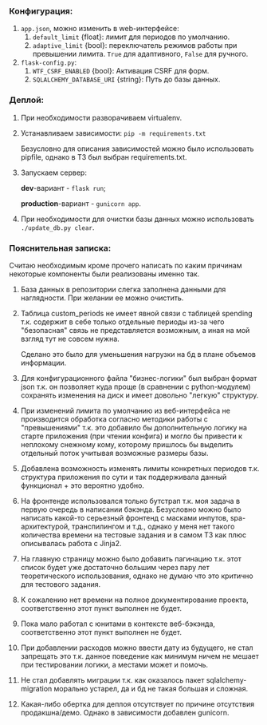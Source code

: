 ### Конфигурация:
1. `app.json`, можно изменить в web-интерфейсе:
    1. `default_limit` {float}: лимит для периодов по умолчанию.
    2. `adaptive_limit` {bool}: переключатель режимов работы при превышении лимита. `True` для адаптивного, `False` для ручного.
2. `flask-config.py`:
    1. `WTF_CSRF_ENABLED` {bool}: Активация CSRF для форм.
    2. `SQLALCHEMY_DATABASE_URI` {string}: Путь до базы данных.
### Деплой:
1. При необходимости разворачиваем virtualenv.
2. Устанавливаем зависимости:
`pip -m requirements.txt`

    Безусловно для описания зависимостей можно было использовать pipfile, однако в ТЗ был выбран requirements.txt.
3. Запускаем сервер:

    **dev**-вариант - `flask run`;

    **production**-вариант - `gunicorn app`.
4. При необходимости для очистки базы данных можно использовать `./update_db.py clear`.

### Пояснительная записка:
Считаю необходимым кроме прочего написать по каким причинам некоторые компоненты были реализованы именно так.
1. База данных в репозитории слегка заполнена данными для наглядности. При желании ее можно очистить.
2. Таблица custom_periods не имеет явной связи с таблицей spending т.к. содержит в себе только отдельные периоды из-за чего "безопасная" связь не представляется возможным, а иная на мой взгляд тут не совсем нужна.

    Сделано это было для уменьшения нагрузки на бд в плане объемов информации.
3. Для конфигурационного файла "бизнес-логики" был выбран формат json т.к. он позволяет куда проще (в сравнении с python-модулем) сохранять изменения на диск и имеет довольно "легкую" структуру.
4. При изменений лимита по умолчанию из веб-интерфейса не производится обработка согласно методики работы с "превышениями" т.к. это добавило бы дополнительную логику на старте приложения (при чтении конфига) и могло бы привести к неплохому снежному кому, которому пришлось бы выделить отдельный поток учитывая возможные размеры базы.
5. Добавлена возможность изменять лимиты конкретных периодов т.к. структура приложения по сути и так поддерживала данный функционал + это вероятно удобно.
6. На фронтенде использовался только бутстрап т.к. моя задача в первую очередь в написании бэкэнда. Безусловно можно было написать какой-то серьезный фронтенд с масками инпутов, spa-архитектурой, транспилингом и т.д., однако у меня нет такого количества времени на тестовые задания и в самом ТЗ как плюс описывалась работа с Jinja2.
7. На главную страницу можно было добавить пагинацию т.к. этот список будет уже достаточно большим через пару лет теоретического использования, однако не думаю что это критично для тестового задания.
8. К сожалению нет времени на полное документирование проекта, соответственно этот пункт выполнен не будет.
9. Пока мало работал с юнитами в контексте веб-бэкэнда, соответственно этот пункт выполнен не будет.
10. При добавлении расходов можно ввести дату из будущего, не стал запрещать это т.к. данное поведение как минимум ничем не мешает при тестировании логики, а местами может и помочь.
11. Не стал добавлять миграции т.к. как оказалось пакет sqlalchemy-migration морально устарел, да и бд не такая большая и сложная.
12. Какая-либо обертка для деплоя отсутствует по причине отсутствия продакшна/демо. Однако в зависимости добавлен gunicorn.
